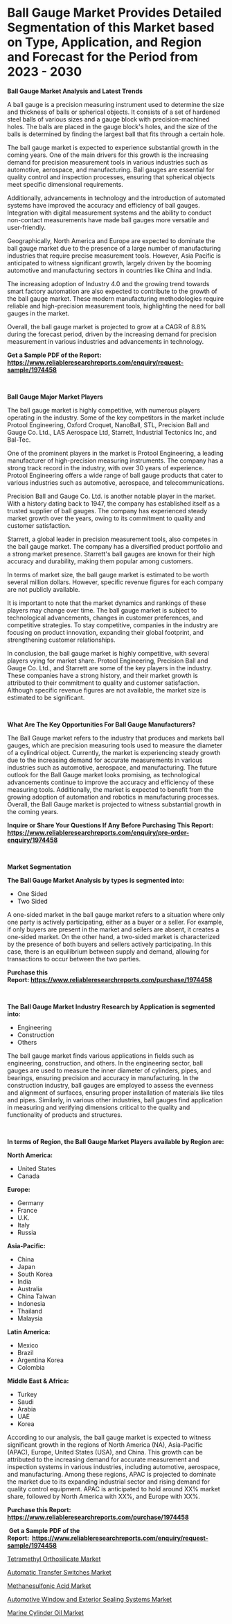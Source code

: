 <p><h1>Ball Gauge Market Provides Detailed Segmentation of this Market based on Type, Application, and Region and Forecast for the Period from 2023 - 2030</h1></p><p><strong>Ball Gauge Market Analysis and Latest Trends</strong></p>
<p><p>A ball gauge is a precision measuring instrument used to determine the size and thickness of balls or spherical objects. It consists of a set of hardened steel balls of various sizes and a gauge block with precision-machined holes. The balls are placed in the gauge block's holes, and the size of the balls is determined by finding the largest ball that fits through a certain hole.</p><p>The ball gauge market is expected to experience substantial growth in the coming years. One of the main drivers for this growth is the increasing demand for precision measurement tools in various industries such as automotive, aerospace, and manufacturing. Ball gauges are essential for quality control and inspection processes, ensuring that spherical objects meet specific dimensional requirements.</p><p>Additionally, advancements in technology and the introduction of automated systems have improved the accuracy and efficiency of ball gauges. Integration with digital measurement systems and the ability to conduct non-contact measurements have made ball gauges more versatile and user-friendly.</p><p>Geographically, North America and Europe are expected to dominate the ball gauge market due to the presence of a large number of manufacturing industries that require precise measurement tools. However, Asia Pacific is anticipated to witness significant growth, largely driven by the booming automotive and manufacturing sectors in countries like China and India.</p><p>The increasing adoption of Industry 4.0 and the growing trend towards smart factory automation are also expected to contribute to the growth of the ball gauge market. These modern manufacturing methodologies require reliable and high-precision measurement tools, highlighting the need for ball gauges in the market.</p><p>Overall, the ball gauge market is projected to grow at a CAGR of 8.8% during the forecast period, driven by the increasing demand for precision measurement in various industries and advancements in technology.</p></p>
<p><strong>Get a Sample PDF of the Report:&nbsp; <a href="https://www.reliableresearchreports.com/enquiry/request-sample/1974458">https://www.reliableresearchreports.com/enquiry/request-sample/1974458</a></strong></p>
<p>&nbsp;</p>
<p><strong>Ball Gauge Major Market Players</strong></p>
<p><p>The ball gauge market is highly competitive, with numerous players operating in the industry. Some of the key competitors in the market include Protool Engineering, Oxford Croquet, NanoBall, STL, Precision Ball and Gauge Co. Ltd., LAS Aerospace Ltd, Starrett, Industrial Tectonics Inc, and Bal-Tec.</p><p>One of the prominent players in the market is Protool Engineering, a leading manufacturer of high-precision measuring instruments. The company has a strong track record in the industry, with over 30 years of experience. Protool Engineering offers a wide range of ball gauge products that cater to various industries such as automotive, aerospace, and telecommunications.</p><p>Precision Ball and Gauge Co. Ltd. is another notable player in the market. With a history dating back to 1947, the company has established itself as a trusted supplier of ball gauges. The company has experienced steady market growth over the years, owing to its commitment to quality and customer satisfaction.</p><p>Starrett, a global leader in precision measurement tools, also competes in the ball gauge market. The company has a diversified product portfolio and a strong market presence. Starrett's ball gauges are known for their high accuracy and durability, making them popular among customers.</p><p>In terms of market size, the ball gauge market is estimated to be worth several million dollars. However, specific revenue figures for each company are not publicly available.</p><p>It is important to note that the market dynamics and rankings of these players may change over time. The ball gauge market is subject to technological advancements, changes in customer preferences, and competitive strategies. To stay competitive, companies in the industry are focusing on product innovation, expanding their global footprint, and strengthening customer relationships.</p><p>In conclusion, the ball gauge market is highly competitive, with several players vying for market share. Protool Engineering, Precision Ball and Gauge Co. Ltd., and Starrett are some of the key players in the industry. These companies have a strong history, and their market growth is attributed to their commitment to quality and customer satisfaction. Although specific revenue figures are not available, the market size is estimated to be significant.</p></p>
<p>&nbsp;</p>
<p><strong>What Are The Key Opportunities For Ball Gauge Manufacturers?</strong></p>
<p><p>The Ball Gauge market refers to the industry that produces and markets ball gauges, which are precision measuring tools used to measure the diameter of a cylindrical object. Currently, the market is experiencing steady growth due to the increasing demand for accurate measurements in various industries such as automotive, aerospace, and manufacturing. The future outlook for the Ball Gauge market looks promising, as technological advancements continue to improve the accuracy and efficiency of these measuring tools. Additionally, the market is expected to benefit from the growing adoption of automation and robotics in manufacturing processes. Overall, the Ball Gauge market is projected to witness substantial growth in the coming years.</p></p>
<p><strong>Inquire or Share Your Questions If Any Before Purchasing This Report: <a href="https://www.reliableresearchreports.com/enquiry/pre-order-enquiry/1974458">https://www.reliableresearchreports.com/enquiry/pre-order-enquiry/1974458</a></strong></p>
<p>&nbsp;</p>
<p><strong>Market Segmentation</strong></p>
<p><strong>The Ball Gauge Market Analysis by types is segmented into:</strong></p>
<p><ul><li>One Sided</li><li>Two Sided</li></ul></p>
<p><p>A one-sided market in the ball gauge market refers to a situation where only one party is actively participating, either as a buyer or a seller. For example, if only buyers are present in the market and sellers are absent, it creates a one-sided market. On the other hand, a two-sided market is characterized by the presence of both buyers and sellers actively participating. In this case, there is an equilibrium between supply and demand, allowing for transactions to occur between the two parties.</p></p>
<p><strong>Purchase this Report:&nbsp;<a href="https://www.reliableresearchreports.com/purchase/1974458">https://www.reliableresearchreports.com/purchase/1974458</a></strong></p>
<p>&nbsp;</p>
<p><strong>The Ball Gauge Market Industry Research by Application is segmented into:</strong></p>
<p><ul><li>Engineering</li><li>Construction</li><li>Others</li></ul></p>
<p><p>The ball gauge market finds various applications in fields such as engineering, construction, and others. In the engineering sector, ball gauges are used to measure the inner diameter of cylinders, pipes, and bearings, ensuring precision and accuracy in manufacturing. In the construction industry, ball gauges are employed to assess the evenness and alignment of surfaces, ensuring proper installation of materials like tiles and pipes. Similarly, in various other industries, ball gauges find application in measuring and verifying dimensions critical to the quality and functionality of products and structures.</p></p>
<p>&nbsp;</p>
<p><strong>In terms of Region, the Ball Gauge Market Players available by Region are:</strong></p>
<p>
    <p> <strong> North America: </strong>
        <ul>
            <li>United States</li>
            <li>Canada</li>
        </ul>
        </p> 
    <p> <strong> Europe: </strong>
        <ul>
            <li>Germany</li>
            <li>France</li>
            <li>U.K.</li>
            <li>Italy</li>
            <li>Russia</li>
        </ul>
        </p> 
    <p> <strong> Asia-Pacific: </strong>
        <ul>
            <li>China</li>
            <li>Japan</li>
            <li>South Korea</li>
            <li>India</li>
            <li>Australia</li>
            <li>China Taiwan</li>
            <li>Indonesia</li>
            <li>Thailand</li>
            <li>Malaysia</li>
        </ul>
        </p> 
    <p> <strong> Latin America: </strong>
        <ul>
            <li>Mexico</li>
            <li>Brazil</li>
            <li>Argentina Korea</li>
            <li>Colombia</li>
        </ul>
        </p> 
    <p> <strong> Middle East & Africa: </strong>
        <ul>
            <li>Turkey</li>
            <li>Saudi</li>
            <li>Arabia</li>
            <li>UAE</li>
            <li>Korea</li>
        </ul>
    </p>
    </p>
<p><p>According to our analysis, the ball gauge market is expected to witness significant growth in the regions of North America (NA), Asia-Pacific (APAC), Europe, United States (USA), and China. This growth can be attributed to the increasing demand for accurate measurement and inspection systems in various industries, including automotive, aerospace, and manufacturing. Among these regions, APAC is projected to dominate the market due to its expanding industrial sector and rising demand for quality control equipment. APAC is anticipated to hold around XX% market share, followed by North America with XX%, and Europe with XX%.</p></p>
<p><strong>Purchase this Report: <a href="https://www.reliableresearchreports.com/purchase/1974458">https://www.reliableresearchreports.com/purchase/1974458</a></strong></p>
<p>&nbsp;<strong>Get a Sample PDF of the Report:&nbsp;&nbsp;<a href="https://www.reliableresearchreports.com/enquiry/request-sample/1974458">https://www.reliableresearchreports.com/enquiry/request-sample/1974458</a></strong></p>
<p><strong></strong></p>
<p><p><a href="https://medium.com/@lowellgreen2023/tetramethyl-orthosilicate-market-analysis-and-sze-forecasted-for-period-from-2023-to-2030-d41b620f4f35">Tetramethyl Orthosilicate Market</a></p><p><a href="https://medium.com/@tracylarson12/automatic-transfer-switches-market-comprehensive-assessment-by-type-application-and-geography-04f3c76332db">Automatic Transfer Switches Market</a></p><p><a href="https://medium.com/@unamorgan6655/decoding-methanesulfonic-acid-market-metrics-market-share-trends-and-growth-patterns-b14235362878">Methanesulfonic Acid Market</a></p><p><a href="https://medium.com/@tommiefadel2023/automotive-window-and-exterior-sealing-systems-market-research-report-its-history-and-forecast-16b9d50ea59f">Automotive Window and Exterior Sealing Systems Market</a></p><p><a href="https://medium.com/@edwinsporer/marine-cylinder-oil-market-competitive-analysis-market-trends-and-forecast-to-2030-eef7c9a12bf6">Marine Cylinder Oil Market</a></p></p>